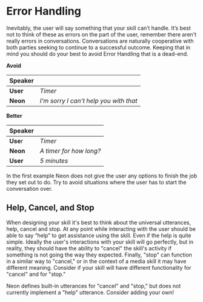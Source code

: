 # Error Handling

Inevitably, the user will say something that your skill can’t handle. It’s best not to think of these as errors on the part of the user, remember there aren’t really errors in conversations. Conversations are naturally cooperative with both parties seeking to continue to a successful outcome. Keeping that in mind you should do your best to avoid Error Handling that is a dead-end.

**Avoid**

| Speaker  |                                        |
| :------- | :------------------------------------- |
| **User** | _Timer_                                |
| **Neon** | _I'm sorry I can't help you with that_ |

**Better**

| **Speaker** |                         |
| :---------- | :---------------------- |
| **Use**r    | _Timer_                 |
| **Neon**    | _A timer for how long?_ |
| **User**    | _5 minutes_             |

In the first example Neon does not give the user any options to finish the job they set out to do. Try to avoid situations where the user has to start the conversation over.

## Help, Cancel, and Stop

When designing your skill it's best to think about the universal utterances, help, cancel and stop. At any point while interacting with the user should be able to say “help” to get assistance using the skill. Even if the help is quite simple. Ideally the user's interactions with your skill will go perfectly, but in reality, they should have the ability to "cancel" the skill's activity if something is not going the way they expected. Finally, "stop" can function in a similar way to "cancel," or in the context of a media skill it may have different meaning. Consider if your skill will have different functionality for "cancel" and for "stop."

Neon defines built-in utterances for "cancel" and "stop," but does not currently implement a "help" utterance. Consider adding your own!
